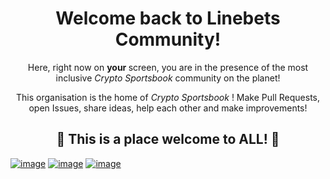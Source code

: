 <div align="center">
    
<h1>Welcome back to Linebets Community!</h1>

<p> Here, right now on <b> your </b> screen, you are in the presence of the most inclusive <i> Crypto Sportsbook </i> community on the planet! </p>

<p> This organisation is the home of <i> Crypto Sportsbook </i>! Make Pull Requests, open Issues, share ideas, help each other and make improvements! </p>

<h2>🎉 This is a place welcome to ALL! 🎉</h2>

</div>

[![image](https://img.shields.io/badge/Gmail-D14836?style=for-the-badge&logo=gmail&logoColor=white)](mailto:smartcoder09262gmail.com@gmail.com)
[![image](https://img.shields.io/badge/Telegram-3390ec?style=for-the-badge&logo=telegram&logoColor=white)](https://t.me/lion_bets_club)
[![image](https://img.shields.io/badge/Discord-7289DA?style=for-the-badge&logo=discord&logoColor=white)](https://discord.gg/UYRHuQ6v2k)
